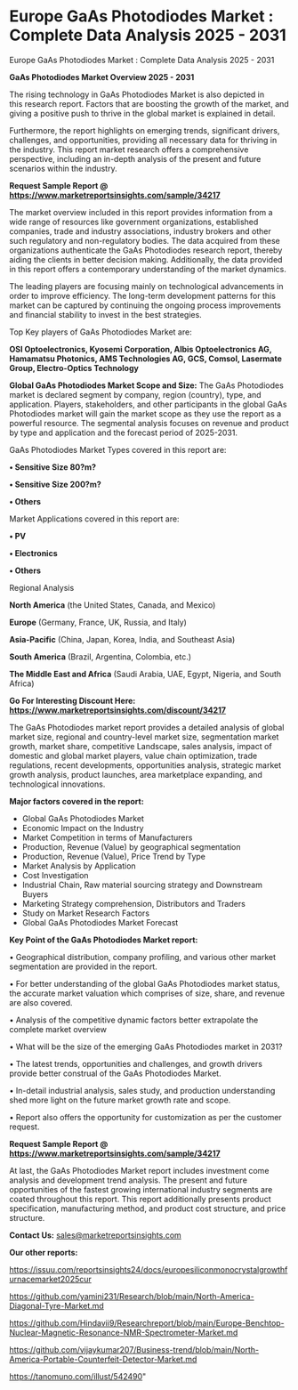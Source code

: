 # Europe GaAs Photodiodes Market : Complete Data Analysis 2025 - 2031
 Europe GaAs Photodiodes Market : Complete Data Analysis 2025 - 2031

<Strong> GaAs Photodiodes Market Overview 2025 - 2031</strong>

The rising technology in GaAs Photodiodes Market is also depicted in this research report. Factors that are boosting the growth of the market, and giving a positive push to thrive in the global market is explained in detail.

Furthermore, the report highlights on emerging trends, significant drivers, challenges, and opportunities, providing all necessary data for thriving in the industry. This report market research offers a comprehensive perspective, including an in-depth analysis of the present and future scenarios within the industry.

<strong>Request Sample Report @ <a href=https://www.marketreportsinsights.com/sample/34217>https://www.marketreportsinsights.com/sample/34217</a></strong>

The market overview included in this report provides information from a wide range of resources like government organizations, established companies, trade and industry associations, industry brokers and other such regulatory and non-regulatory bodies. The data acquired from these organizations authenticate the GaAs Photodiodes research report, thereby aiding the clients in better decision making. Additionally, the data provided in this report offers a contemporary understanding of the market dynamics.

The leading players are focusing mainly on technological advancements in order to improve efficiency. The long-term development patterns for this market can be captured by continuing the ongoing process improvements and financial stability to invest in the best strategies.

Top Key players of GaAs Photodiodes Market are:

<strong>OSI Optoelectronics, Kyosemi Corporation, Albis Optoelectronics AG, Hamamatsu Photonics, AMS Technologies AG, GCS, Comsol, Lasermate Group, Electro-Optics Technology</strong>

<strong><b>Global GaAs Photodiodes Market Scope and Size:</b></strong>
The GaAs Photodiodes market is declared segment by company, region (country), type, and application. Players, stakeholders, and other participants in the global GaAs Photodiodes market will gain the market scope as they use the report as a powerful resource. The segmental analysis focuses on revenue and product by type and application and the forecast period of 2025-2031.

GaAs Photodiodes Market Types covered in this report are:

<strong>•  Sensitive Size 80?m?

•  Sensitive Size 200?m?

•  Others</strong>

Market Applications covered in this report are:

<strong>•  PV

•  Electronics

•  Others</strong> 

Regional Analysis

<strong>North America</strong> (the United States, Canada, and Mexico)

<strong>Europe</strong> (Germany, France, UK, Russia, and Italy)

<strong>Asia-Pacific</strong> (China, Japan, Korea, India, and Southeast Asia)

<strong>South America</strong> (Brazil, Argentina, Colombia, etc.)

<strong>The Middle East and Africa</strong> (Saudi Arabia, UAE, Egypt, Nigeria, and South Africa)

<strong>Go For Interesting Discount Here: <a href=https://www.marketreportsinsights.com/discount/34217>https://www.marketreportsinsights.com/discount/34217</a></strong>

The GaAs Photodiodes market report provides a detailed analysis of global market size, regional and country-level market size, segmentation market growth, market share, competitive Landscape, sales analysis, impact of domestic and global market players, value chain optimization, trade regulations, recent developments, opportunities analysis, strategic market growth analysis, product launches, area marketplace expanding, and technological innovations.

<strong><b>Major factors covered in the report:</b></strong>
<ul>
  <li>Global GaAs Photodiodes Market </li>
  <li>Economic Impact on the Industry</li>
  <li>Market Competition in terms of Manufacturers</li>
  <li>Production, Revenue (Value) by geographical segmentation</li>
  <li>Production, Revenue (Value), Price Trend by Type</li>
  <li>Market Analysis by Application</li>
  <li>Cost Investigation</li>
  <li>Industrial Chain, Raw material sourcing strategy and Downstream Buyers</li>
  <li>Marketing Strategy comprehension, Distributors and Traders</li>
  <li>Study on Market Research Factors</li>
  <li>Global GaAs Photodiodes Market Forecast</li>
</ul>

<strong><b>Key Point of the GaAs Photodiodes Market report:</b></strong>

• Geographical distribution, company profiling, and various other market segmentation are provided in the report.

• For better understanding of the global GaAs Photodiodes market status, the accurate market valuation which comprises of size, share, and revenue are also covered.

• Analysis of the competitive dynamic factors better extrapolate the complete market overview

• What will be the size of the emerging GaAs Photodiodes market in 2031?

• The latest trends, opportunities and challenges, and growth drivers provide better construal of the GaAs Photodiodes Market.

• In-detail industrial analysis, sales study, and production understanding shed more light on the future market growth rate and scope.

• Report also offers the opportunity for customization as per the customer request.

<strong>Request Sample Report @ <a href=https://www.marketreportsinsights.com/sample/34217>https://www.marketreportsinsights.com/sample/34217</a></strong>

At last, the GaAs Photodiodes Market report includes investment come analysis and development trend analysis. The present and future opportunities of the fastest growing international industry segments are coated throughout this report. This report additionally presents product specification, manufacturing method, and product cost structure, and price structure.

<strong>Contact Us:</strong>
sales@marketreportsinsights.com

<strong>Our other reports:</strong>

<a href=https://issuu.com/reportsinsights24/docs/europesiliconmonocrystalgrowthfurnacemarket2025cur>https://issuu.com/reportsinsights24/docs/europesiliconmonocrystalgrowthfurnacemarket2025cur</a>

<a href=https://github.com/yamini231/Research/blob/main/North-America-Diagonal-Tyre-Market.md>https://github.com/yamini231/Research/blob/main/North-America-Diagonal-Tyre-Market.md</a>

<a href=https://github.com/Hindavii9/Researchreport/blob/main/Europe-Benchtop-Nuclear-Magnetic-Resonance-NMR-Spectrometer-Market.md>https://github.com/Hindavii9/Researchreport/blob/main/Europe-Benchtop-Nuclear-Magnetic-Resonance-NMR-Spectrometer-Market.md</a>

<a href=https://github.com/vijaykumar207/Business-trend/blob/main/North-America-Portable-Counterfeit-Detector-Market.md>https://github.com/vijaykumar207/Business-trend/blob/main/North-America-Portable-Counterfeit-Detector-Market.md</a>

<a href=https://tanomuno.com/illust/542490>https://tanomuno.com/illust/542490</a>"

